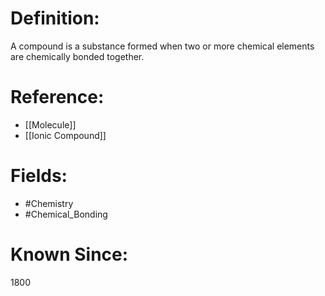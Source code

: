 

# Definition:
A compound is a substance formed when two or more chemical elements are chemically bonded together.

# Reference:
- [[Molecule]]
- [[Ionic Compound]]

# Fields: 
- #Chemistry
- #Chemical_Bonding

# Known Since:
1800

